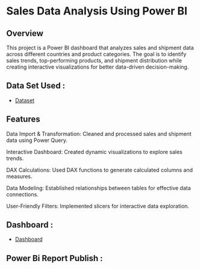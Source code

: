 # Sales Data Analysis Using Power BI
## Overview

This project is a Power BI dashboard that analyzes sales and shipment data across different countries and product categories. The goal is to identify sales trends, top-performing products, and shipment distribution while creating interactive visualizations for better data-driven decision-making.

## Data Set Used : 
- <a href="https://github.com/SharafatAhmed/Data-Analytics/blob/main/sample-data_creating-BI.xlsx">Dataset</a>

## Features

Data Import & Transformation: Cleaned and processed sales and shipment data using Power Query.

Interactive Dashboard: Created dynamic visualizations to explore sales trends.

DAX Calculations: Used DAX functions to generate calculated columns and measures.

Data Modeling: Established relationships between tables for effective data connections.

User-Friendly Filters: Implemented slicers for interactive data exploration.

## Dashboard :
- <a href="https://github.com/SharafatAhmed/Data-Analytics/commit/6d168e7b48e0730829d2ca1a7e4ee6300f359d0b">Dashboard</a>

## Power Bi Report Publish :

